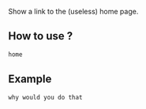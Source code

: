 Show a link to the (useless) home page.

## How to use ?
```bash
home
```

## Example
```bash
why would you do that
```
